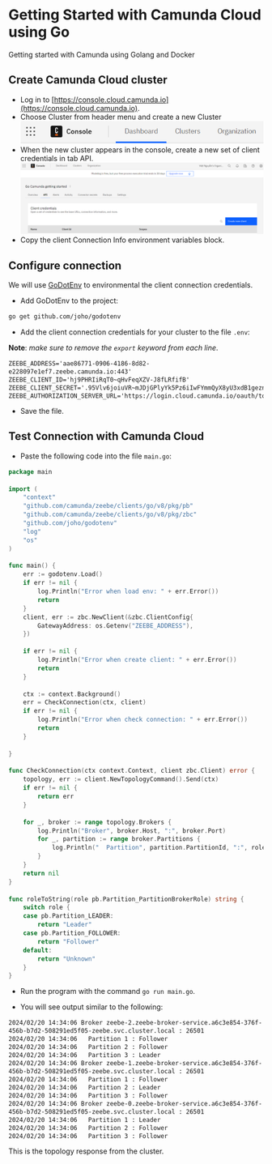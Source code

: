 # Getting Started with Camunda Cloud using Go
Getting started with Camunda using Golang and Docker

## Create Camunda Cloud cluster
* Log in to [https://console.cloud.camunda.io](https://console.cloud.camunda.io).
* Choose Cluster from header menu and create a new Cluster
![process-image](https://github.com/vietnguyendl61/go-camunda-getting-started/blob/main/resources/images/header_menu.png)
* When the new cluster appears in the console, create a new set of client credentials in tab API.
![create-client-credentials](https://github.com/vietnguyendl61/go-camunda-getting-started/blob/main/resources/images/create_client_credentials.png)
* Copy the client Connection Info environment variables block.

## Configure connection

We will use [GoDotEnv](https://github.com/joho/godotenv) to environmental the client connection credentials.

* Add GoDotEnv to the project:

```bash
go get github.com/joho/godotenv
```

* Add the client connection credentials for your cluster to the file `.env`:

**Note**: _make sure to remove the `export` keyword from each line_.

```
ZEEBE_ADDRESS='aae86771-0906-4186-8d82-e228097e1ef7.zeebe.camunda.io:443'
ZEEBE_CLIENT_ID='hj9PHRIiRqT0~qHvFeqXZV-J8fLRfifB'
ZEEBE_CLIENT_SECRET='.95Vlv6joiuVR~mJDjGPlyYk5Pz6iIwFYmmQyX8yU3xdB1gezntVMoT1SQTdrCsl'
ZEEBE_AUTHORIZATION_SERVER_URL='https://login.cloud.camunda.io/oauth/token'
```

* Save the file.

## Test Connection with Camunda Cloud

* Paste the following code into the file `main.go`:

```go
package main

import (
	"context"
	"github.com/camunda/zeebe/clients/go/v8/pkg/pb"
	"github.com/camunda/zeebe/clients/go/v8/pkg/zbc"
	"github.com/joho/godotenv"
	"log"
	"os"
)

func main() {
	err := godotenv.Load()
	if err != nil {
		log.Println("Error when load env: " + err.Error())
		return
	}
	client, err := zbc.NewClient(&zbc.ClientConfig{
		GatewayAddress: os.Getenv("ZEEBE_ADDRESS"),
	})

	if err != nil {
		log.Println("Error when create client: " + err.Error())
		return
	}

	ctx := context.Background()
	err = CheckConnection(ctx, client)
	if err != nil {
		log.Println("Error when check connection: " + err.Error())
		return
	}

}

func CheckConnection(ctx context.Context, client zbc.Client) error {
	topology, err := client.NewTopologyCommand().Send(ctx)
	if err != nil {
		return err
	}

	for _, broker := range topology.Brokers {
		log.Println("Broker", broker.Host, ":", broker.Port)
		for _, partition := range broker.Partitions {
			log.Println("  Partition", partition.PartitionId, ":", roleToString(partition.Role))
		}
	}
	return nil
}

func roleToString(role pb.Partition_PartitionBrokerRole) string {
	switch role {
	case pb.Partition_LEADER:
		return "Leader"
	case pb.Partition_FOLLOWER:
		return "Follower"
	default:
		return "Unknown"
	}
}
```

* Run the program with the command `go run main.go`.

* You will see output similar to the following:

```
2024/02/20 14:34:06 Broker zeebe-2.zeebe-broker-service.a6c3e854-376f-456b-b7d2-508291ed5f05-zeebe.svc.cluster.local : 26501
2024/02/20 14:34:06   Partition 1 : Follower
2024/02/20 14:34:06   Partition 2 : Follower
2024/02/20 14:34:06   Partition 3 : Leader
2024/02/20 14:34:06 Broker zeebe-1.zeebe-broker-service.a6c3e854-376f-456b-b7d2-508291ed5f05-zeebe.svc.cluster.local : 26501
2024/02/20 14:34:06   Partition 1 : Follower
2024/02/20 14:34:06   Partition 2 : Leader
2024/02/20 14:34:06   Partition 3 : Follower
2024/02/20 14:34:06 Broker zeebe-0.zeebe-broker-service.a6c3e854-376f-456b-b7d2-508291ed5f05-zeebe.svc.cluster.local : 26501
2024/02/20 14:34:06   Partition 1 : Leader
2024/02/20 14:34:06   Partition 2 : Follower
2024/02/20 14:34:06   Partition 3 : Follower
```

This is the topology response from the cluster.